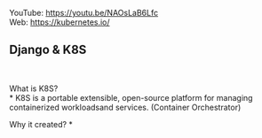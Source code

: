 YouTube: https://youtu.be/NAOsLaB6Lfc
<br>
Web: https://kubernetes.io/

## Django & K8S
<br>

What is K8S?
<br>
    * K8S is a portable extensible, open-source platform for managing containerized workloadsand services. (Container Orchestrator)

Why it created?
    *  